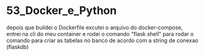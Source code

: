# 53_Docker_e_Python

depois que buildei o Dockerfile excutei o arquivo do docker-compose, entrei na cli do meu container e rodei o comando "flask shell" para rodar o comando para criar as tabelas no banco de acordo com a string de conexao (flaskdb)
